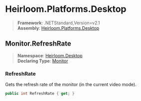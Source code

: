 # Heirloom.Platforms.Desktop

> **Framework**: .NETStandard,Version=v2.1  
> **Assembly**: [Heirloom.Platforms.Desktop][0]  

## Monitor.RefreshRate

> **Namespace**: [Heirloom.Desktop][0]  
> **Declaring Type**: [Monitor][1]  

### RefreshRate

Gets the refresh rate of the monitor (in the current video mode).

```cs
public int RefreshRate { get; }
```

[0]: ../../../Heirloom.Platforms.Desktop.md
[1]: ../Monitor.md

